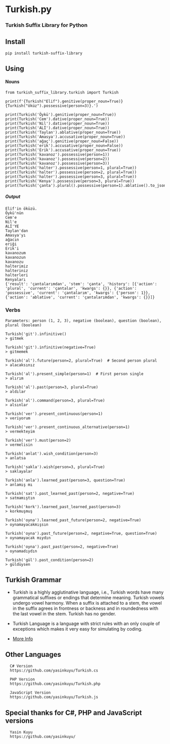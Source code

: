 Turkish.py
==========

### Turkish Suffix Library for Python

## Install 
    pip install turkish-suffix-library

## Using

#### Nouns
    from turkish_suffix_library.turkish import Turkish

    print(f'{Turkish("Elif").genitive(proper_noun=True)} {Turkish("öküz").possessive(person=3)}.')

    print(Turkish('Öykü').genitive(proper_noun=True))
    print(Turkish('Cem').dative(proper_noun=True))
    print(Turkish('Nil').dative(proper_noun=True))
    print(Turkish('ALİ').dative(proper_noun=True))
    print(Turkish('Taylan').ablative(proper_noun=True))
    print(Turkish('Amasya').accusative(proper_noun=True))
    print(Turkish('ağaç').genitive(proper_noun=False))
    print(Turkish('erik').accusative(proper_noun=False))
    print(Turkish('Erik').accusative(proper_noun=True))
    print(Turkish('kavanoz').possessive(person=1))
    print(Turkish('kavanoz').possessive(person=2))
    print(Turkish('kavanoz').possessive(person=3))
    print(Turkish('halter').possessive(person=1, plural=True))
    print(Turkish('halter').possessive(person=2, plural=True))
    print(Turkish('halter').possessive(person=3, plural=True))
    print(Turkish('Kenya').possessive(person=3, plural=True))
    print(Turkish('çanta').plural().possessive(person=1).ablative().to_json())
        
##### Output
    Elif'in öküzü.
    Öykü'nün
    Cem'e
    Nil'e
    ALİ'YE
    Taylan'dan
    Amasya'yı
    ağacın
    eriği
    Erik'i
    kavanozum
    kavanozun
    kavanozu
    halterimiz
    halteriniz
    halterleri
    Kenyaları
    {'result': 'çantalarımdan', 'stem': 'çanta', 'history': [{'action': 'plural', 'current': 'çantalar', 'kwargs': {}}, {'action': 'possessive', 'current': 'çantalarım', 'kwargs': {'person': 1}}, {'action': 'ablative', 'current': 'çantalarımdan', 'kwargs': {}}]}


### Verbs
    Parameters: person (1, 2, 3), negative (boolean), question (boolean), plural (boolean)

    Turkish('git').infinitive()
    > gitmek 
    
    Turkish('git').infinitive(negative=True)
    > gitmemek

    Turkish('al').future(person=2, plural=True)  # Second person plural
    > alacaksınız

    Turkish('al').present_simple(person=1)  # First person single
    > alırım
    
    Turkish('al').past(person=3, plural=True)
    > aldılar
    
    Turkish('al').command(person=3, plural=True)
    > alsınlar
    
    Turkish('ver').present_continuous(person=1)
    > veriyorum
    
    Turkish('ver').present_continuous_alternative(person=1)
    > vermekteyim
    
    Turkish('ver').must(person=2)
    > vermelisin
    
    Turkish('anlat').wish_condition(person=3)
    > anlatsa
    
    Turkish('sakla').wish(person=3, plural=True)
    > saklayalar
    
    Turkish('anla').learned_past(person=3, question=True)
    > anlamış mı
    
    Turkish('sat').past_learned_past(person=2, negative=True)
    > satmamıştın
    
    Turkish('kork').learned_past_learned_past(person=3)
    > korkmuşmuş
    
    Turkish('oyna').learned_past_future(person=2, negative=True)
    > oynamayacakmışsın
    
    Turkish('oyna').past_future(person=2, negative=True, question=True)
    > oynamayacak mıydın
    
    Turkish('oyna').past_past(person=2, negative=True)
    > oynamadıydın
    
    Turkish('gül').past_condition(person=2)
    > güldüysen

## Turkish Grammar
 * Turkish is a highly agglutinative language, i.e., Turkish words have many 
   grammatical suffixes or endings that determine meaning. Turkish vowels 
   undergo vowel harmony. When a suffix is attached to a stem, the vowel in 
   the suffix agrees in frontness or backness and in roundedness with the last 
   vowel in the stem. Turkish has no gender.

 * Turkish Language is a language with strict rules with an only couple of 
   exceptions which makes it very easy for simulating by coding.

 * [More Info](http://en.wikipedia.org/wiki/Turkish_grammar)

## Other Languages 
      C# Version
      https://github.com/yasinkuyu/Turkish.cs
      
      PHP Version
      https://github.com/yasinkuyu/Turkish.php
      
      JavaScript Version
      https://github.com/yasinkuyu/Turkish.js


## Special thanks for C#, PHP and JavaScript versions
      Yasin Kuyu
      https://github.com/yasinkuyu/